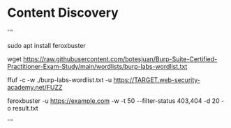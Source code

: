 # Content Discovery


'''

sudo apt install feroxbuster

wget https://raw.githubusercontent.com/botesjuan/Burp-Suite-Certified-Practitioner-Exam-Study/main/wordlists/burp-labs-wordlist.txt

ffuf -c -w ./burp-labs-wordlist.txt -u https://TARGET.web-security-academy.net/FUZZ


feroxbuster -u https://example.com -w  -t 50 --filter-status 403,404 -d 20 -o result.txt


'''